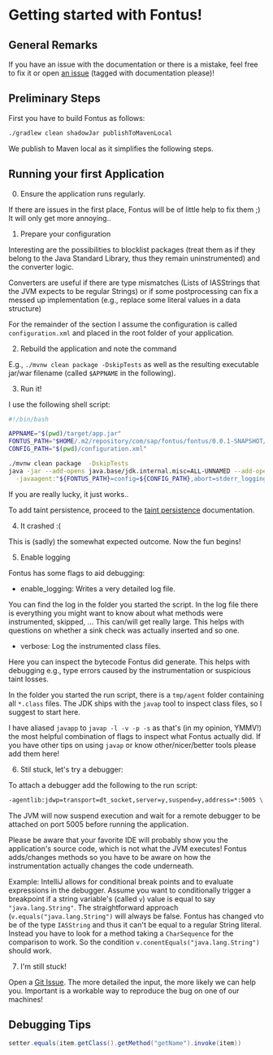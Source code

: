 # Getting started with Fontus!

## General Remarks

If you have an issue with the documentation or there is a mistake, feel free to fix it or open [an issue](https://git.ias.cs.tu-bs.de/GDPR_Tainting/Fontus/issues) (tagged with documentation please)!

## Preliminary Steps

First you have to build Fontus as follows:
```sh
./gradlew clean shadowJar publishToMavenLocal
```

We publish to Maven local as it simplifies the following steps.

## Running your first Application

0. Ensure the application runs regularly.

If there are issues in the first place, Fontus will be of little help to fix them ;) It will only get more annoying..

1. Prepare your configuration

Interesting are the possibilities to blocklist packages (treat them as if they belong to the Java Standard Library, thus they remain uninstrumented) and the converter logic.

Converters are useful if there are type mismatches (Lists of IASStrings that the JVM expects to be regular Strings) or if some postprocessing can fix a messed up implementation (e.g., replace some literal values in a data structure)

For the remainder of the section I assume the configuration is called `configuration.xml` and placed in the root folder of your application.

2. Rebuild the application and note the command

E.g., ``./mvnw clean package -DskipTests`` as well as the resulting executable jar/war filename (called `$APPNAME` in the following).

3. Run it!

I use the following shell script:

```sh
#!/bin/bash

APPNAME="$(pwd)/target/app.jar"
FONTUS_PATH="$HOME/.m2/repository/com/sap/fontus/fontus/0.0.1-SNAPSHOT/fontus-0.0.1-SNAPSHOT.jar"
CONFIG_PATH="$(pwd)/configuration.xml"

./mvnw clean package  -DskipTests
java -jar --add-opens java.base/jdk.internal.misc=ALL-UNNAMED --add-opens java.base/java.lang.reflect=ALL-UNNAMED \
  -javaagent:"${FONTUS_PATH}=config=${CONFIG_PATH},abort=stderr_logging" "${APPNAME}"
```

If you are really lucky, it just works..

To add taint persistence, proceed to the [taint persistence](Taint_persistence.md) documentation.


4. It crashed :(

This is (sadly) the somewhat expected outcome. Now the fun begins!

5. Enable logging

Fontus has some flags to aid debugging:

- enable_logging: Writes a very detailed log file.

You can find the log in the folder you started the script. In the log file there is everything you might want to know about what methods were instrumented, skipped, ... This can/will get really large. This helps with questions on whether a sink check was actually inserted and so one.

- verbose: Log the instrumented class files.

Here you can inspect the bytecode Fontus did generate. This helps with debugging e.g., type errors caused by the instrumentation or suspicious taint losses.

In the folder you started the run script, there is a `tmp/agent` folder containing all `*.class` files. The JDK ships with the `javap` tool to inspect class files, so I suggest to start here.

I have aliased `javapp` to `javap -l -v -p -s` as that's (in my opinion, YMMV!) the most helpful combination of flags to inspect what Fontus actually did. If you have other tips on using `javap` or know other/nicer/better tools please add them here!

6. Stil stuck, let's try a debugger:

To attach a debugger add the following to the run script:

```sh
-agentlib:jdwp=transport=dt_socket,server=y,suspend=y,address=*:5005 \
```

The JVM will now suspend execution and wait for a remote debugger to be attached on port 5005 before running the application.

Please be aware that your favorite IDE will probably show you the application's source code, which is not what the JVM executes! Fontus adds/changes methods so you have to be aware on how the instrumentation actually changes the code underneath.

Example: IntelliJ allows for conditional break points and to evaluate expressions in the debugger. Assume you want to conditionally trigger a breakpoint if a string variable's (called `v`) value is equal to say `"java.lang.String"`. The straightforward approach (`v.equals("java.lang.String")` will always be false. Fontus has changed `v`to be of the type `IASString` and thus it can't be equal to a regular String literal. Instead you have to look for a method taking a `CharSequence` for the comparison to work. So the condition `v.conentEquals("java.lang.String")` should work.

7. I'm still stuck!

Open a [Git Issue](https://git.ias.cs.tu-bs.de/GDPR_Tainting/Fontus/issues). The more detailed the input, the more likely we can help you. Important is a workable way to reproduce the bug on one of our machines!

## Debugging Tips

```java
setter.equals(item.getClass().getMethod("getName").invoke(item))
```
